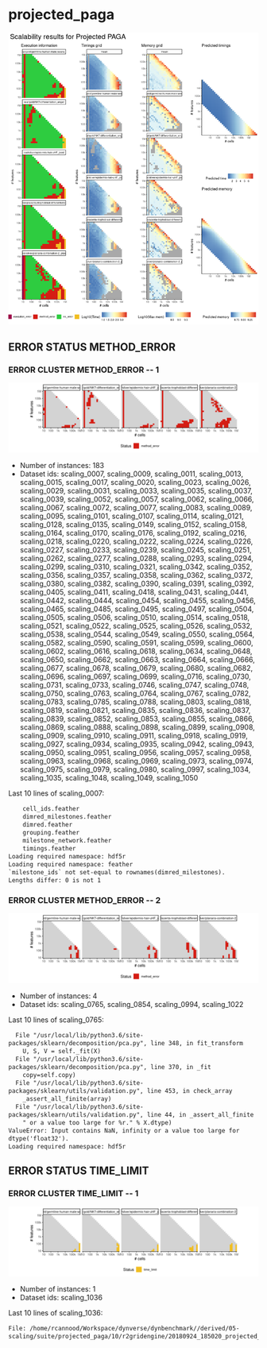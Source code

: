 # projected_paga
![Overview](projected_paga.png)

## ERROR STATUS METHOD_ERROR

### ERROR CLUSTER METHOD_ERROR -- 1
![Cluster plot](error_class_plots/projected_paga_method_error_1.png)

 * Number of instances: 183
 * Dataset ids: scaling_0007, scaling_0009, scaling_0011, scaling_0013, scaling_0015, scaling_0017, scaling_0020, scaling_0023, scaling_0026, scaling_0029, scaling_0031, scaling_0033, scaling_0035, scaling_0037, scaling_0039, scaling_0052, scaling_0057, scaling_0062, scaling_0066, scaling_0067, scaling_0072, scaling_0077, scaling_0083, scaling_0089, scaling_0095, scaling_0101, scaling_0107, scaling_0114, scaling_0121, scaling_0128, scaling_0135, scaling_0149, scaling_0152, scaling_0158, scaling_0164, scaling_0170, scaling_0176, scaling_0192, scaling_0216, scaling_0218, scaling_0220, scaling_0222, scaling_0224, scaling_0226, scaling_0227, scaling_0233, scaling_0239, scaling_0245, scaling_0251, scaling_0262, scaling_0277, scaling_0288, scaling_0293, scaling_0294, scaling_0299, scaling_0310, scaling_0321, scaling_0342, scaling_0352, scaling_0356, scaling_0357, scaling_0358, scaling_0362, scaling_0372, scaling_0380, scaling_0382, scaling_0390, scaling_0391, scaling_0392, scaling_0405, scaling_0411, scaling_0418, scaling_0431, scaling_0441, scaling_0442, scaling_0444, scaling_0454, scaling_0455, scaling_0456, scaling_0465, scaling_0485, scaling_0495, scaling_0497, scaling_0504, scaling_0505, scaling_0506, scaling_0510, scaling_0514, scaling_0518, scaling_0521, scaling_0522, scaling_0525, scaling_0526, scaling_0532, scaling_0538, scaling_0544, scaling_0549, scaling_0550, scaling_0564, scaling_0582, scaling_0590, scaling_0591, scaling_0599, scaling_0600, scaling_0602, scaling_0616, scaling_0618, scaling_0634, scaling_0648, scaling_0650, scaling_0662, scaling_0663, scaling_0664, scaling_0666, scaling_0677, scaling_0678, scaling_0679, scaling_0680, scaling_0682, scaling_0696, scaling_0697, scaling_0699, scaling_0716, scaling_0730, scaling_0731, scaling_0733, scaling_0746, scaling_0747, scaling_0748, scaling_0750, scaling_0763, scaling_0764, scaling_0767, scaling_0782, scaling_0783, scaling_0785, scaling_0788, scaling_0803, scaling_0818, scaling_0819, scaling_0821, scaling_0835, scaling_0836, scaling_0837, scaling_0839, scaling_0852, scaling_0853, scaling_0855, scaling_0866, scaling_0869, scaling_0888, scaling_0898, scaling_0899, scaling_0908, scaling_0909, scaling_0910, scaling_0911, scaling_0918, scaling_0919, scaling_0927, scaling_0934, scaling_0935, scaling_0942, scaling_0943, scaling_0950, scaling_0951, scaling_0956, scaling_0957, scaling_0958, scaling_0963, scaling_0968, scaling_0969, scaling_0973, scaling_0974, scaling_0975, scaling_0979, scaling_0980, scaling_0997, scaling_1034, scaling_1035, scaling_1048, scaling_1049, scaling_1050

Last 10 lines of scaling_0007:
```
	cell_ids.feather
	dimred_milestones.feather
	dimred.feather
	grouping.feather
	milestone_network.feather
	timings.feather
Loading required namespace: hdf5r
Loading required namespace: feather
`milestone_ids` not set-equal to rownames(dimred_milestones).
Lengths differ: 0 is not 1
```

### ERROR CLUSTER METHOD_ERROR -- 2
![Cluster plot](error_class_plots/projected_paga_method_error_2.png)

 * Number of instances: 4
 * Dataset ids: scaling_0765, scaling_0854, scaling_0994, scaling_1022

Last 10 lines of scaling_0765:
```
  File "/usr/local/lib/python3.6/site-packages/sklearn/decomposition/pca.py", line 348, in fit_transform
    U, S, V = self._fit(X)
  File "/usr/local/lib/python3.6/site-packages/sklearn/decomposition/pca.py", line 370, in _fit
    copy=self.copy)
  File "/usr/local/lib/python3.6/site-packages/sklearn/utils/validation.py", line 453, in check_array
    _assert_all_finite(array)
  File "/usr/local/lib/python3.6/site-packages/sklearn/utils/validation.py", line 44, in _assert_all_finite
    " or a value too large for %r." % X.dtype)
ValueError: Input contains NaN, infinity or a value too large for dtype('float32').
Loading required namespace: hdf5r
```

## ERROR STATUS TIME_LIMIT

### ERROR CLUSTER TIME_LIMIT -- 1
![Cluster plot](error_class_plots/projected_paga_time_limit_1.png)

 * Number of instances: 1
 * Dataset ids: scaling_1036

Last 10 lines of scaling_1036:
```
File: /home/rcannood/Workspace/dynverse/dynbenchmark//derived/05-scaling/suite/projected_paga/10/r2gridengine/20180924_185020_projected_paga_10_1s1XG0nTjM/log/log.1036.e.txt
```


